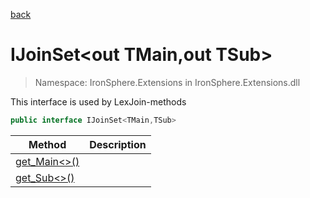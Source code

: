 ﻿[back](/IronSphere.Extensions/types)

# IJoinSet&lt;out TMain,out TSub&gt;

> Namespace: IronSphere.Extensions in  IronSphere.Extensions.dll

This interface is used by LexJoin-methods

```csharp
public interface IJoinSet<TMain,TSub>
```





| Method | Description |
| --- | --- |
| [get_Main&lt;&gt;()](IJoinSet`2_get_Main--()) |  |
| [get_Sub&lt;&gt;()](IJoinSet`2_get_Sub--()) |  |

